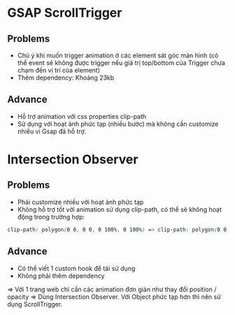 # GSAP ScrollTrigger

## Problems

- Chú ý khi muốn trigger animation ở các element sát góc màn hình (có thể event sẽ không được trigger nếu giá trị top/bottom của Trigger chưa chạm đến vị trí của element)
- Thêm dependency: Khoảng 23kb

## Advance

- Hỗ trợ animation với css properties clip-path
- Sử dụng với hoạt ảnh phức tạp (nhiều bước) mà không cần customize nhiều vì Gsap đã hỗ trợ.

# Intersection Observer

## Problems

- Phải customize nhiều với hoạt ảnh phức tạp
- Không hỗ trợ tốt với animation sử dụng clip-path, có thể sẽ không hoạt động trong trường hợp:

```css
clip-path: polygon(0 0, 0 0, 0 100%, 0 100%) => clip-path: polygon(0 0, 100% 0, 100% 100%, 0 100%)
```

## Advance

- Có thể viết 1 custom hook để tái sử dụng
- Không phải thêm dependency

=> Với 1 trang web chỉ cần các animation đơn giản như thay đổi position / opacity => Dùng Intersection Observer. Với Object phức tạp hơn thì nên sử dụng ScrollTrigger.
